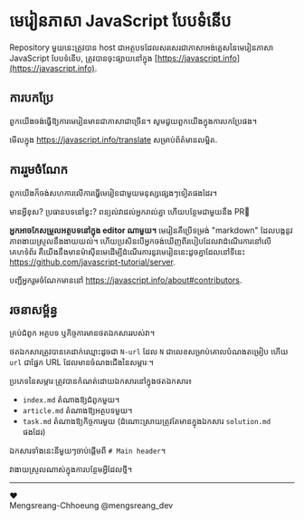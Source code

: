 # មេរៀនភាសា JavaScript បែបទំនើប

Repository មួយនេះត្រូវបាន host ជាអត្ថបទដែលសរសេរជាភាសាអង់គ្លេសនៃមេរៀនភាសា JavaScript បែបទំនើប, ត្រូវបានចុះផ្សាយនៅក្នុង [https://javascript.info](https://javascript.info).

## ការបកប្រែ

ពួកយើងចង់ធ្វើឱ្យការមេរៀនមានជាភាសាជាច្រើន។ សូមជួយពួកយើងក្នុងការបកប្រែផង។

មើលក្នុង <https://javascript.info/translate> សម្រាប់ព័ត៌មានលម្អិត.

## ការរួមចំណែក

ពូកយើងក៏ចង់សហការលើការធ្វើមេរៀនជាមួយមនុស្សផ្សេងៗទៀតផងដែរ។

មាន​អ្វី​ខុស? ប្រធានបទនៅខ្វះ? ពន្យល់វាដល់អ្នករាល់គ្នា ហើយបន្ថែមជាមួយនឹង PR👏

**អ្នកអាចកែសម្រួលអត្ថបទនៅក្នុង editor ណាមួយ។** មេរៀនគឺប្រើទម្រង់ "markdown" ដែលបង្កនូវភាពងាយស្រួលនឹងងាយយល់។ ហើយប្រសិនបើអ្នកចង់ឃើញពីរបៀបដែលវាដំណើរការនៅលើគេហទំព័រ គឺយើងនឹងមានម៉ាស៊ីនមេដើម្បីដំណើរការនូវមេរៀននេះដូចគ្នាដែលនៅទីនេះ <https://github.com/javascript-tutorial/server>.

បញ្ជីអ្នករួមចំណែកមាននៅ <https://javascript.info/about#contributors>.

## រចនាសម្ព័ន្ធ

គ្រប់ជំពូក អត្ថបទ ឬកិច្ចការមានថតឯកសាររបស់វា។

ថតឯកសារ​ត្រូវ​បាន​គេ​ដាក់​ឈ្មោះ​ដូច​ជា `N-url` ដែល `N` ជា​លេខ​សម្រាប់​គោល​បំណង​តម្រៀប ហើយ `url` ជា​ផ្នែក URL ដែល​មាន​ចំណងជើង​នៃ​សម្ភារៈ។

ប្រភេទនៃសម្ភារៈត្រូវបានកំណត់ដោយឯកសារនៅក្នុងថតឯកសារ៖

- `index.md` តំណាងឱ្យជំពូកមួយ។
- `article.md` តំណាង​ឱ្យ​អត្ថបទ​មួយ។
- `task.md` តំណាង​ឱ្យ​កិច្ចការ​មួយ (ដំណោះស្រាយ​ត្រូវ​តែ​មាន​ក្នុង​ឯកសារ `solution.md` ផងដែរ)

ឯកសារទាំងនេះនីមួយៗចាប់ផ្តើមពី `# Main header`។

វាងាយស្រួលណាស់ក្នុងការបន្ថែមអ្វីដែលថ្មី។

---

♥  
Mengsreang-Chhoeung @mengsreang_dev
